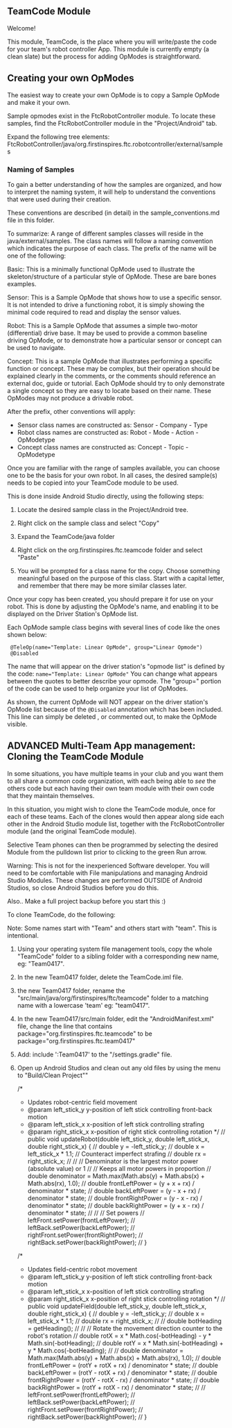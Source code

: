 ## TeamCode Module

Welcome!

This module, TeamCode, is the place where you will write/paste the code for your team's
robot controller App. This module is currently empty (a clean slate) but the
process for adding OpModes is straightforward.

## Creating your own OpModes

The easiest way to create your own OpMode is to copy a Sample OpMode and make it your own.

Sample opmodes exist in the FtcRobotController module.
To locate these samples, find the FtcRobotController module in the "Project/Android" tab.

Expand the following tree elements:
 FtcRobotController/java/org.firstinspires.ftc.robotcontroller/external/samples

### Naming of Samples

To gain a better understanding of how the samples are organized, and how to interpret the
naming system, it will help to understand the conventions that were used during their creation.

These conventions are described (in detail) in the sample_conventions.md file in this folder.

To summarize: A range of different samples classes will reside in the java/external/samples.
The class names will follow a naming convention which indicates the purpose of each class.
The prefix of the name will be one of the following:

Basic:  	This is a minimally functional OpMode used to illustrate the skeleton/structure
            of a particular style of OpMode.  These are bare bones examples.

Sensor:    	This is a Sample OpMode that shows how to use a specific sensor.
            It is not intended to drive a functioning robot, it is simply showing the minimal code
            required to read and display the sensor values.

Robot:	    This is a Sample OpMode that assumes a simple two-motor (differential) drive base.
            It may be used to provide a common baseline driving OpMode, or
            to demonstrate how a particular sensor or concept can be used to navigate.

Concept:	This is a sample OpMode that illustrates performing a specific function or concept.
            These may be complex, but their operation should be explained clearly in the comments,
            or the comments should reference an external doc, guide or tutorial.
            Each OpMode should try to only demonstrate a single concept so they are easy to
            locate based on their name.  These OpModes may not produce a drivable robot.

After the prefix, other conventions will apply:

* Sensor class names are constructed as:    Sensor - Company - Type
* Robot class names are constructed as:     Robot - Mode - Action - OpModetype
* Concept class names are constructed as:   Concept - Topic - OpModetype

Once you are familiar with the range of samples available, you can choose one to be the
basis for your own robot.  In all cases, the desired sample(s) needs to be copied into
your TeamCode module to be used.

This is done inside Android Studio directly, using the following steps:

 1) Locate the desired sample class in the Project/Android tree.

 2) Right click on the sample class and select "Copy"

 3) Expand the  TeamCode/java folder

 4) Right click on the org.firstinspires.ftc.teamcode folder and select "Paste"

 5) You will be prompted for a class name for the copy.
    Choose something meaningful based on the purpose of this class.
    Start with a capital letter, and remember that there may be more similar classes later.

Once your copy has been created, you should prepare it for use on your robot.
This is done by adjusting the OpMode's name, and enabling it to be displayed on the
Driver Station's OpMode list.

Each OpMode sample class begins with several lines of code like the ones shown below:

```
 @TeleOp(name="Template: Linear OpMode", group="Linear Opmode")
 @Disabled
```

The name that will appear on the driver station's "opmode list" is defined by the code:
 ``name="Template: Linear OpMode"``
You can change what appears between the quotes to better describe your opmode.
The "group=" portion of the code can be used to help organize your list of OpModes.

As shown, the current OpMode will NOT appear on the driver station's OpMode list because of the
  ``@Disabled`` annotation which has been included.
This line can simply be deleted , or commented out, to make the OpMode visible.



## ADVANCED Multi-Team App management:  Cloning the TeamCode Module

In some situations, you have multiple teams in your club and you want them to all share
a common code organization, with each being able to *see* the others code but each having
their own team module with their own code that they maintain themselves.

In this situation, you might wish to clone the TeamCode module, once for each of these teams.
Each of the clones would then appear along side each other in the Android Studio module list,
together with the FtcRobotController module (and the original TeamCode module).

Selective Team phones can then be programmed by selecting the desired Module from the pulldown list
prior to clicking to the green Run arrow.

Warning:  This is not for the inexperienced Software developer.
You will need to be comfortable with File manipulations and managing Android Studio Modules.
These changes are performed OUTSIDE of Android Studios, so close Android Studios before you do this.
 
Also.. Make a full project backup before you start this :)

To clone TeamCode, do the following:

Note: Some names start with "Team" and others start with "team".  This is intentional.

1)  Using your operating system file management tools, copy the whole "TeamCode"
    folder to a sibling folder with a corresponding new name, eg: "Team0417".

2)  In the new Team0417 folder, delete the TeamCode.iml file.

3)  the new Team0417 folder, rename the "src/main/java/org/firstinspires/ftc/teamcode" folder
    to a matching name with a lowercase 'team' eg:  "team0417".

4)  In the new Team0417/src/main folder, edit the "AndroidManifest.xml" file, change the line that contains
         package="org.firstinspires.ftc.teamcode"
    to be
         package="org.firstinspires.ftc.team0417"

5)  Add:    include ':Team0417' to the "/settings.gradle" file.
    
6)  Open up Android Studios and clean out any old files by using the menu to "Build/Clean Project""




    /*
     * Updates robot-centric field movement
     * @param left_stick_y y-position of left stick controlling front-back motion
     * @param left_stick_x x-position of left stick controlling strafing
     * @param right_stick_x x-position of right stick controlling rotation
     */
//    public void updateRobot(double left_stick_y, double left_stick_x, double right_stick_x) {
//        double y = -left_stick_y;
//        double x = left_stick_x * 1.1; // Counteract imperfect strafing
//        double rx = right_stick_x;
//
//        // Denominator is the largest motor power (absolute value) or 1
//        // Keeps all motor powers in proportion
//        double denominator = Math.max(Math.abs(y) + Math.abs(x) + Math.abs(rx), 1.0);
//        double frontLeftPower = (y + x + rx) / denominator * state;
//        double backLeftPower = (y - x + rx) / denominator * state;
//        double frontRightPower = (y - x - rx) / denominator * state;
//        double backRightPower = (y + x - rx) / denominator * state;
//
//        // Set powers
//        leftFront.setPower(frontLeftPower);
//        leftBack.setPower(backLeftPower);
//        rightFront.setPower(frontRightPower);
//        rightBack.setPower(backRightPower);
//    }

    /*
     * Updates field-centric robot movement
     * @param left_stick_y y-position of left stick controlling front-back motion
     * @param left_stick_x x-position of left stick controlling strafing
     * @param right_stick_x x-position of right stick controlling rotation
     */
//    public void updateField(double left_stick_y, double left_stick_x, double right_stick_x) {
//        double y = -left_stick_y;
//        double x = left_stick_x * 1.1;
//        double rx = right_stick_x;
//
//        double botHeading = getHeading();
//
//        // Rotate the movement direction counter to the robot's rotation
//        double rotX = x * Math.cos(-botHeading) - y * Math.sin(-botHeading);
//        double rotY = x * Math.sin(-botHeading) + y * Math.cos(-botHeading);
//
//        double denominator = Math.max(Math.abs(y) + Math.abs(x) + Math.abs(rx), 1.0);
//        double frontLeftPower = (rotY + rotX + rx) / denominator * state;
//        double backLeftPower = (rotY - rotX + rx) / denominator * state;
//        double frontRightPower = (rotY - rotX - rx) / denominator * state;
//        double backRightPower = (rotY + rotX - rx) / denominator * state;
//
//        leftFront.setPower(frontLeftPower);
//        leftBack.setPower(backLeftPower);
//        rightFront.setPower(frontRightPower);
//        rightBack.setPower(backRightPower);
//    }